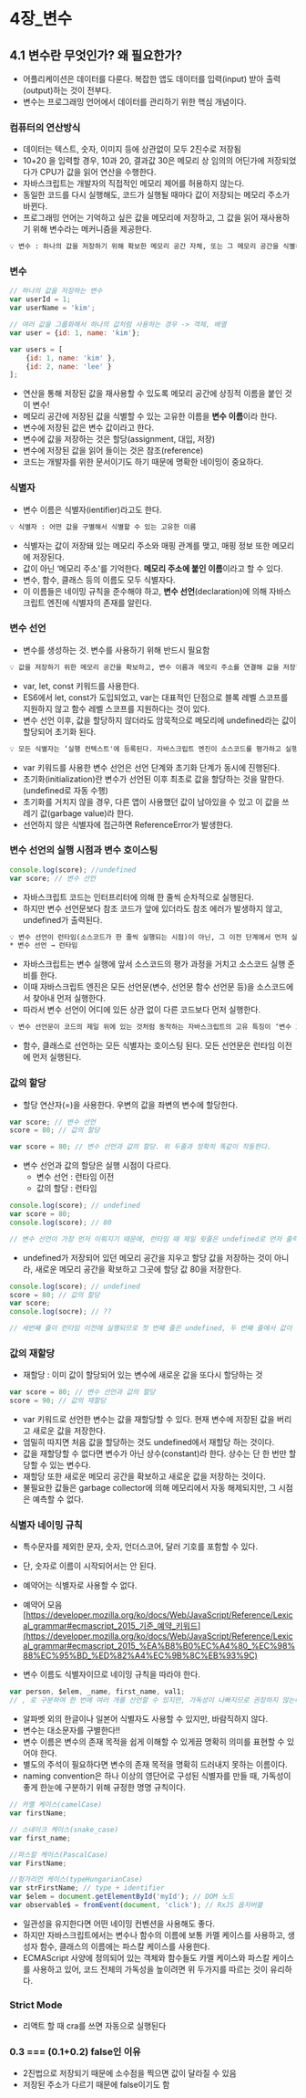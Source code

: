# 4장_변수

## 4.1 변수란 무엇인가? 왜 필요한가?

- 어플리케이션은 데이터를 다룬다. 복잡한 앱도 데이터를 입력(input) 받아 출력(output)하는 것이 전부다.
- 변수는 프로그래밍 언어에서 데이터를 관리하기 위한 핵심 개념이다.

### 컴퓨터의 연산방식

- 데이터는 텍스트, 숫자, 이미지 등에 상관없이 모두 2진수로 저장됨
- 10+20 을 입력할 경우, 10과 20, 결과값 30은 메모리 상 임의의 어딘가에 저장되었다가 CPU가 값을 읽어 연산을 수행한다.
- 자바스크립트는 개발자의 직접적인 메모리 제어를 허용하지 않는다.
- 동일한 코드를 다시 실행해도, 코드가 실행될 때마다 값이 저장되는 메모리 주소가 바뀐다.
- 프로그래밍 언어는 기억하고 싶은 값을 메모리에 저장하고, 그 값을 읽어 재사용하기 위해 변수라는 메커니즘을 제공한다.

```txt
💡 변수 : 하나의 값을 저장하기 위해 확보한 메모리 공간 자체, 또는 그 메모리 공간을 식별하기 위해 붙인 이름
```

### 변수

```jsx
// 하나의 값을 저장하는 변수
var userId = 1;
var userName = 'kim';

// 여러 값을 그룹화해서 하나의 값처럼 사용하는 경우 -> 객체, 배열
var user = {id: 1, name: 'kim'};

var users = [
	{id: 1, name: 'kim' },
	{id: 2, name: 'lee' }
];
```

- 연산을 통해 저장된 값을 재사용할 수 있도록 메모리 공간에 상징적 이름을 붙인 것이 변수!
- 메모리 공간에 저장된 값을 식별할 수 있는 고유한 이름을 **변수 이름**이라 한다.
- 변수에 저장된 값은 변수 값이라고 한다.
- 변수에 값을 저장하는 것은 할당(assignment, 대입, 저장)
- 변수에 저장된 값을 읽어 들이는 것은 참조(reference)
- 코드는 개발자를 위한 문서이기도 하기 때문에 명확한 네이밍이 중요하다.

### 식별자

- 변수 이름은 식별자(ientifier)라고도 한다.

```txt
💡 식별자 : 어떤 값을 구별해서 식별할 수 있는 고유한 이름
```

- 식별자는 값이 저장돼 있는 메모리 주소와 매핑 관계를 맺고, 매핑 정보 또한 메모리에 저장된다.
- 값이 아닌 ‘메모리 주소'를 기억한다. **메모리 주소에 붙인 이름**이라고 할 수 있다.
- 변수, 함수, 클래스 등의 이름도 모두 식별자다.
- 이 이름들은 네이밍 규칙을 준수해야 하고, **변수 선언**(declaration)에 의해 자바스크립트 엔진에 식별자의 존재를 알린다.

### 변수 선언

- 변수를 생성하는 것. 변수를 사용하기 위해 반드시 필요함

```txt
💡 값을 저장하기 위한 메모리 공간을 확보하고, 변수 이름과 메모리 주소를 연결해 값을 저장할 수 있게 준비하는 것
```


- var, let, const 키워드를 사용한다.
- ES6에서 let, const가 도입되었고, var는 대표적인 단점으로 블록 레벨 스코프를 지원하지 않고 함수 레벨 스코프를 지원하다는 것이 있다.
- 변수 선언 이후, 값을 할당하지 않더라도 암묵적으로 메모리에 undefined라는 값이 할당되어 초기화 된다.

```txt
💡 모든 식별자는 ‘실행 컨텍스트'에 등록된다. 자바스크립트 엔진이 소스코드를 평가하고 실행하기 위해 필요한 환경을 제공하고, 코드의 실행 결과를 실제로 관리하는 영역이다.
```

- var 키워드를 사용한 변수 선언은 선언 단계와 초기화 단계가 동시에 진행된다.
- 초기화(initialization)란 변수가 선언된 이후 최초로 값을 할당하는 것을 말한다. (undefined로 자동 수행)
- 초기화를 거치지 않을 경우, 다른 앱이 사용했던 값이 남아있을 수 있고 이 값을 쓰레기 값(garbage value)라 한다.
- 선언하지 않은 식별자에 접근하면 ReferenceError가 발생한다.

### 변수 선언의 실행 시점과 변수 호이스팅

```jsx
console.log(score); //undefined
var score; // 변수 선언
```

- 자바스크립트 코드는 인터프리터에 의해 한 줄씩 순차적으로 실행된다.
- 하지만 변수 선언문보다 참조 코드가 앞에 있더라도 참조 에러가 발생하지 않고, undefined가 출력된다.

```txt
💡 변수 선언이 런타임(소스코드가 한 줄씩 실행되는 시점)이 아닌, 그 이전 단계에서 먼저 실행되기 때문
* 변수 선언 → 런타임
```

- 자바스크립트는 변수 실행에 앞서 소스코드의 평가 과정을 거치고 소스코드 실행 준비를 한다.
- 이때 자바스크립트 엔진은 모든 선언문(변수, 선언문 함수 선언문 등)을 소스코드에서 찾아내 먼저 실행한다.
- 따라서 변수 선언이 어디에 있든 상관 없이 다른 코드보다 먼저 실행한다.

```txt
💡 변수 선언문이 코드의 제일 위에 있는 것처럼 동작하는 자바스크립트의 고유 특징이 ‘변수 호이스팅'이다.
```

- 함수, 클래스로 선언하는 모든 식별자는 호이스팅 된다. 모든 선언문은 런타임 이전에 먼저 실행된다.

### 값의 할당

- 할당 연산자(=)을 사용한다. 우변의 값을 좌변의 변수에 할당한다.

```jsx
var score; // 변수 선언
score = 80; // 값의 할당

var score = 80; // 변수 선언과 값의 할당. 위 두줄과 정확히 똑같이 작동한다.
```

- 변수 선언과 값의 할당은 실행 시점이 다르다.
    - 변수 선언 : 런타임 이전
    - 값의 할당 : 런타임

```jsx
console.log(score); // undefined
var score = 80;
console.log(score); // 80

// 변수 선언이 가장 먼저 이뤄지기 때문에, 런타임 때 제일 윗줄은 undefined로 먼저 출력되고, 두 번째 줄에서 값이 할당 되어 세 번째 줄은 80이 출력된다.
```

- undefined가 저장되어 있던 메모리 공간을 지우고 할당 값을 저장하는 것이 아니라, 새로운 메모리 공간을 확보하고 그곳에 할당 값 80을 저장한다.

```jsx
console.log(score); // undefined
score = 80; // 값의 할당
var score;
console.log(socre); // ??

// 세번째 줄이 런타임 이전에 실행되므로 첫 번째 줄은 undefined, 두 번째 줄에서 값이 할당 되므로 네 번째 줄은 80이 출력된다.
```

### 값의 재할당

- 재할당 : 이미 값이 할당되어 있는 변수에 새로운 값을 또다시 할당하는 것

```jsx
var score = 80; // 변수 선언과 값의 할당
score = 90; // 값의 재할당
```

- var 키워드로 선언한 변수는 값을 재할당할 수 있다. 현재 변수에 저장된 값을 버리고 새로운 값을 저장한다.
- 엄밀히 따지면 처음 값을 할당하는 것도 undefined에서 재할당 하는 것이다.
- 값을 재할당할 수 없다면 변수가 아닌 상수(constant)라 한다. 상수는 단 한 번만 할당할 수 있는 변수다.
- 재할당 또한 새로운 메모리 공간을 확보하고 새로운 값을 저장하는 것이다.
- 불필요한 값들은 garbage collector에 의해 메모리에서 자동 해제되지만, 그 시점은 예측할 수 없다.

### 식별자 네이밍 규칙

- 특수문자를 제외한 문자, 숫자, 언더스코어, 달러 기호를 포함할 수 있다.
- 단, 숫자로 이름이 시작되어서는 안 된다.
- 예약어는 식별자로 사용할 수 없다.
- 예약어 모음[https://developer.mozilla.org/ko/docs/Web/JavaScript/Reference/Lexical_grammar#ecmascript_2015_기준_예약_키워드](https://developer.mozilla.org/ko/docs/Web/JavaScript/Reference/Lexical_grammar#ecmascript_2015_%EA%B8%B0%EC%A4%80_%EC%98%88%EC%95%BD_%ED%82%A4%EC%9B%8C%EB%93%9C)

- 변수 이름도 식별자이므로 네이밍 규칙을 따라야 한다.

```jsx
var person, $elem, _name, first_name, val1;
// , 로 구분하여 한 번에 여러 개를 선언할 수 있지만, 가독성이 나빠지므로 권장하지 않는다.
```

- 알파벳 외의 한글이나 일본어 식별자도 사용할 수 있지만, 바람직하지 않다.
- 변수는 대소문자를 구별한다!!
- 변수 이름은 변수의 존재 목적을 쉽게 이해할 수 있게끔 명확히 의미를 표현할 수 있어야 한다.
- 별도의 주석이 필요하다면 변수의 존재 목적을 명확히 드러내지 못하는 이름이다.
- naming convention은 하나 이상의 영단어로 구성된 식별자를 만들 때, 가독성이 좋게 한눈에 구분하기 위해 규정한 명명 규칙이다.

```jsx
// 카멜 케이스(camelCase)
var firstName;

// 스네이크 케이스(snake_case)
var first_name;

//파스칼 케이스(PascalCase)
var FirstName;

//헝가리언 케이스(typeHungarianCase)
var strFirstName; // type + identifier
var $elem = document.getElementById('myId'); // DOM 노드
var observable$ = fromEvent(document, 'click'); // RxJS 옵저버블
```

- 일관성을 유지한다면 어떤 네이밍 컨벤션을 사용해도 좋다.
- 하지만 자바스크립트에서는 변수나 함수의 이름에 보통 카멜 케이스를 사용하고, 생성자 함수, 클래스의 이름에는 파스칼 케이스를 사용한다.
- ECMAScript 사양에 정의되어 있는 객체와 함수들도 카멜 케이스와 파스칼 케이스를 사용하고 있어, 코드 전체의 가독성을 높이려면 위 두가지를 따르는 것이 유리하다.

### Strict Mode

- 리액트 할 때 cra를 쓰면 자동으로 실행된다

### 0.3 === (0.1+0.2) false인 이유

- 2진법으로 저장되기 때문에 소수점을 찍으면 값이 달라질 수 있음
- 저장된 주소가 다르기 때문에 false이기도 함